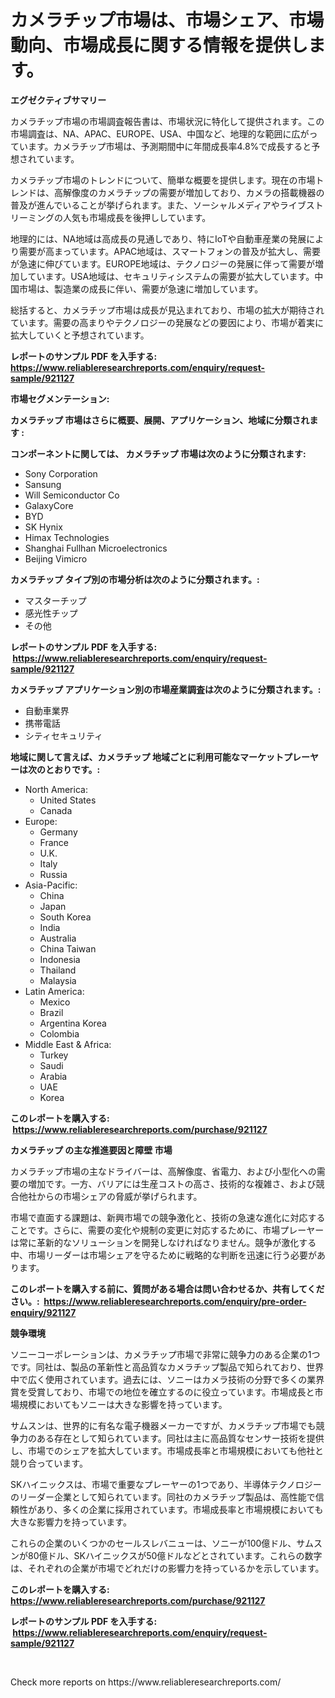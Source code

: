 <p><h1>カメラチップ市場は、市場シェア、市場動向、市場成長に関する情報を提供します。</h1></p><p><strong>エグゼクティブサマリー</strong></p>
<p><p>カメラチップ市場の市場調査報告書は、市場状況に特化して提供されます。この市場調査は、NA、APAC、EUROPE、USA、中国など、地理的な範囲に広がっています。カメラチップ市場は、予測期間中に年間成長率4.8%で成長すると予想されています。</p><p>カメラチップ市場のトレンドについて、簡単な概要を提供します。現在の市場トレンドは、高解像度のカメラチップの需要が増加しており、カメラの搭載機器の普及が進んでいることが挙げられます。また、ソーシャルメディアやライブストリーミングの人気も市場成長を後押ししています。</p><p>地理的には、NA地域は高成長の見通しであり、特にIoTや自動車産業の発展により需要が高まっています。APAC地域は、スマートフォンの普及が拡大し、需要が急速に伸びています。EUROPE地域は、テクノロジーの発展に伴って需要が増加しています。USA地域は、セキュリティシステムの需要が拡大しています。中国市場は、製造業の成長に伴い、需要が急速に増加しています。</p><p>総括すると、カメラチップ市場は成長が見込まれており、市場の拡大が期待されています。需要の高まりやテクノロジーの発展などの要因により、市場が着実に拡大していくと予想されています。</p></p>
<p><strong>レポートのサンプル PDF を入手する: <a href="https://www.reliableresearchreports.com/enquiry/request-sample/921127">https://www.reliableresearchreports.com/enquiry/request-sample/921127</a></strong></p>
<p><strong>市場セグメンテーション:</strong></p>
<p><strong> カメラチップ 市場はさらに概要、展開、アプリケーション、地域に分類されます :</strong></p>
<p><strong>コンポーネントに関しては、 カメラチップ 市場は次のように分類されます: &nbsp;</strong></p>
<p><ul><li>Sony Corporation</li><li>Sansung</li><li>Will Semiconductor Co</li><li>GalaxyCore</li><li>BYD</li><li>SK Hynix</li><li>Himax Technologies</li><li>Shanghai Fullhan Microelectronics</li><li>Beijing Vimicro</li></ul></p>
<p><strong> カメラチップ タイプ別の市場分析は次のように分類されます。:</strong></p>
<p><ul><li>マスターチップ</li><li>感光性チップ</li><li>その他</li></ul></p>
<p><strong>レポートのサンプル PDF を入手する: &nbsp;<a href="https://www.reliableresearchreports.com/enquiry/request-sample/921127">https://www.reliableresearchreports.com/enquiry/request-sample/921127</a></strong></p>
<p><strong> カメラチップ アプリケーション別の市場産業調査は次のように分類されます。:</strong></p>
<p><ul><li>自動車業界</li><li>携帯電話</li><li>シティセキュリティ</li></ul></p>
<p><strong>地域に関して言えば、カメラチップ 地域ごとに利用可能なマーケットプレーヤーは次のとおりです。:</strong></p>
<p><ul>
    <li>
        North America:
        <ul>
            <li>United States</li>
            <li>Canada</li>
        </ul>
    </li>
    <li>
        Europe:
        <ul>
            <li>Germany</li>
            <li>France</li>
            <li>U.K.</li>
            <li>Italy</li>
            <li>Russia</li>
        </ul>
    </li>
    <li>
        Asia-Pacific:
        <ul>
            <li>China</li>
            <li>Japan</li>
            <li>South Korea</li>
            <li>India</li>
            <li>Australia</li>
            <li>China Taiwan</li>
            <li>Indonesia</li>
            <li>Thailand</li>
            <li>Malaysia</li>
        </ul>
    </li>
    <li>
        Latin America:
        <ul>
            <li>Mexico</li>
            <li>Brazil</li>
            <li>Argentina Korea</li>
            <li>Colombia</li>
        </ul>
    </li>
    <li>
        Middle East & Africa:
        <ul>
            <li>Turkey</li>
            <li>Saudi</li>
            <li>Arabia</li>
            <li>UAE</li>
            <li>Korea</li>
        </ul>
    </li>
    </ul></p>
<p><strong>このレポートを購入する: &nbsp;<a href="https://www.reliableresearchreports.com/purchase/921127">https://www.reliableresearchreports.com/purchase/921127</a></strong></p>
<p><strong>カメラチップ の主な推進要因と障壁 市場</strong></p>
<p><p>カメラチップ市場の主なドライバーは、高解像度、省電力、および小型化への需要の増加です。一方、バリアには生産コストの高さ、技術的な複雑さ、および競合他社からの市場シェアの脅威が挙げられます。</p><p>市場で直面する課題は、新興市場での競争激化と、技術の急速な進化に対応することです。さらに、需要の変化や規制の変更に対応するために、市場プレーヤーは常に革新的なソリューションを開発しなければなりません。競争が激化する中、市場リーダーは市場シェアを守るために戦略的な判断を迅速に行う必要があります。</p></p>
<p><strong>このレポートを購入する前に、質問がある場合は問い合わせるか、共有してください。:&nbsp; <a href="https://www.reliableresearchreports.com/enquiry/pre-order-enquiry/921127">https://www.reliableresearchreports.com/enquiry/pre-order-enquiry/921127</a></strong></p>
<p><strong>競争環境</strong></p>
<p><p>ソニーコーポレーションは、カメラチップ市場で非常に競争力のある企業の1つです。同社は、製品の革新性と高品質なカメラチップ製品で知られており、世界中で広く使用されています。過去には、ソニーはカメラ技術の分野で多くの業界賞を受賞しており、市場での地位を確立するのに役立っています。市場成長と市場規模においてもソニーは大きな影響を持っています。</p><p>サムスンは、世界的に有名な電子機器メーカーですが、カメラチップ市場でも競争力のある存在として知られています。同社は主に高品質なセンサー技術を提供し、市場でのシェアを拡大しています。市場成長率と市場規模においても他社と競り合っています。</p><p>SKハイニックスは、市場で重要なプレーヤーの1つであり、半導体テクノロジーのリーダー企業として知られています。同社のカメラチップ製品は、高性能で信頼性があり、多くの企業に採用されています。市場成長率と市場規模においても大きな影響力を持っています。</p><p>これらの企業のいくつかのセールスレバニューは、ソニーが100億ドル、サムスンが80億ドル、SKハイニックスが50億ドルなどとされています。これらの数字は、それぞれの企業が市場でどれだけの影響力を持っているかを示しています。</p></p>
<p><strong>このレポートを購入する: &nbsp; <a href="https://www.reliableresearchreports.com/purchase/921127">https://www.reliableresearchreports.com/purchase/921127</a></strong></p>
<p><strong>レポートのサンプル PDF を入手する: &nbsp;<a href="https://www.reliableresearchreports.com/enquiry/request-sample/921127">https://www.reliableresearchreports.com/enquiry/request-sample/921127</a></strong><strong></strong></p>
<p>&nbsp;</p>
<p>Check more reports on https://www.reliableresearchreports.com/</p>